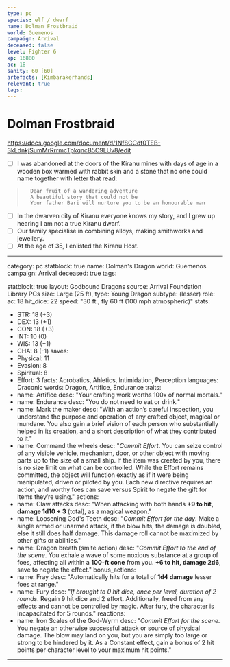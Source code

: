 ```yaml
---
type: pc
species: elf / dwarf
name: Dolman Frostbraid
world: Guemenos
campaign: Arrival
deceased: false
level: Fighter 6
xp: 16880
ac: 18
sanity: 60 [60]
artefacts: [Kimbarakerhands]
relevant: true
tags:
---
```


# Dolman Frostbraid

https://docs.google.com/document/d/1Nf8CCdf0TEB-3kLdnkjSumMrRrrmcTpkqncB5C9LUv8/edit

- [ ] I was abandoned at the doors of the Kiranu mines with days of age in a wooden box warmed with rabbit skin and a stone that no one could name together with letter that read:
> 		Dear fruit of a wandering adventure
> 		A beautiful story that could not be
> 		Your father Bari will nurture you to be an honourable man
- [ ] In the dwarven city of Kiranu everyone knows my story, and I grew up hearing I am not a true Kiranu dwarf.
- [ ] Our family specialise in combining alloys, making smithworks and jewellery.
- [ ] At the age of 35, I enlisted the Kiranu Host.

---
category: pc
statblock: true
name: Dolman's Dragon
world: Guemenos
campaign: Arrival
deceased: true
tags:

statblock: true
layout: Godbound Dragons
source: Arrival Foundation Library PCs
size: Large (25 ft),
type: Young Dragon
subtype: (lesser)
role: 
ac: 18
hit_dice: 22
speed: "30 ft., fly 60 ft (100 mph atmospheric)"
stats:
  - STR: 18 (+3)
  - DEX: 13 (+1)
  - CON: 18 (+3)
  - INT: 10 (0)
  - WIS: 13 (+1)
  - CHA: 8 (-1)
saves:
  - Physical: 11
  - Evasion: 8
  - Spiritual: 8
  - Effort: 3
facts: Acrobatics, Ahletics, Intimidation, Perception
languages: Draconic
words: Dragon, Artifice, Endurance
traits:
  - name: Artifice
    desc: "Your crafting work worths 100x of normal mortals."
  - name: Endurance
    desc: "You do not need to eat or drink."
  - name: Mark the maker
    desc: "With an action’s careful inspection, you understand the purpose and operation of any crafted object, magical or mundane. You also gain a brief vision of each person who substantially helped in its creation, and a short description of what they contributed to it."
  - name: Command the wheels
    desc: "*Commit Effort*. You can seize control of any visible vehicle, mechanism, door, or other object with moving parts up to the size of a small ship. If the item was created by you, there is no size limit on what can be controlled. While the Effort remains committed, the object will function exactly as if it were being manipulated, driven or piloted by you. Each new directive requires an action, and worthy foes can save versus Spirit to negate the gift for items they’re using."
actions:
  - name: Claw attacks
    desc: "When attacking with both hands **+9 to hit, damage 1d10 + 3** (total), as a magical weapon."
  - name: Loosening God's Teeth
    desc: "*Commit Effort for the day*. Make a single armed or unarmed attack, if the blow hits, the damage is doubled, else it still does half damage. This damage roll cannot be maximized by other gifts or abilities."
  - name: Dragon breath (smite action)
    desc: "*Commit Effort to the end of the scene*. You exhale a wave of some noxious substance at a group of foes, affecting all within a **100-ft cone** from you. **+6 to hit, damage 2d6**, save to negate the effect."
bonus_actions:
  - name: Fray
    desc: "Automatically hits for a total of **1d4 damage** lesser foes at range."
  - name: Fury
    desc: "*If brought to 0 hit dice, once per level, duration of 2 rounds*. Regain 9 hit dice and 2 effort. Additionally, freed from any effects and cannot be controlled by magic. After fury, the character is incapacitated for 5 rounds."
reactions:
  - name: Iron Scales of the God-Wyrm
    desc: "*Commit Effort for the scene.* You negate an otherwise successful attack or source of physical damage. The blow may land on you, but you are simply too large or strong to be hindered by it. As a Constant effect, gain a bonus of 2 hit points per character level to your maximum hit points."

---